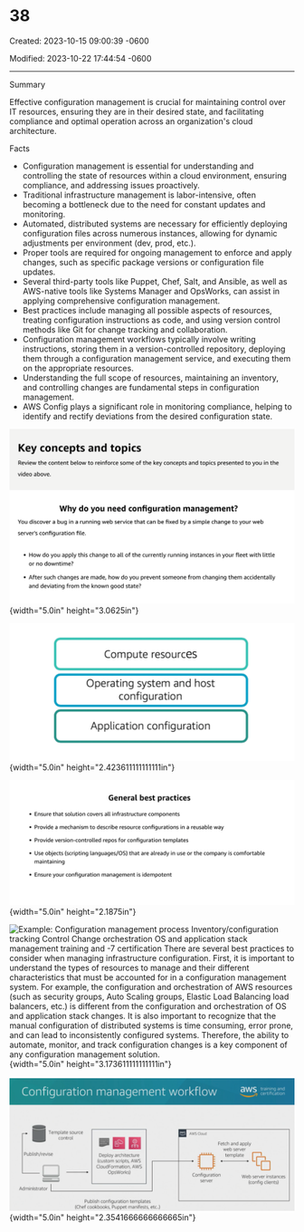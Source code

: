 # 38

Created: 2023-10-15 09:00:39 -0600

Modified: 2023-10-22 17:44:54 -0600

---

Summary

Effective configuration management is crucial for maintaining control over IT resources, ensuring they are in their desired state, and facilitating compliance and optimal operation across an organization's cloud architecture.

Facts

- Configuration management is essential for understanding and controlling the state of resources within a cloud environment, ensuring compliance, and addressing issues proactively.
- Traditional infrastructure management is labor-intensive, often becoming a bottleneck due to the need for constant updates and monitoring.
- Automated, distributed systems are necessary for efficiently deploying configuration files across numerous instances, allowing for dynamic adjustments per environment (dev, prod, etc.).
- Proper tools are required for ongoing management to enforce and apply changes, such as specific package versions or configuration file updates.
- Several third-party tools like Puppet, Chef, Salt, and Ansible, as well as AWS-native tools like Systems Manager and OpsWorks, can assist in applying comprehensive configuration management.
- Best practices include managing all possible aspects of resources, treating configuration instructions as code, and using version control methods like Git for change tracking and collaboration.
- Configuration management workflows typically involve writing instructions, storing them in a version-controlled repository, deploying them through a configuration management service, and executing them on the appropriate resources.
- Understanding the full scope of resources, maintaining an inventory, and controlling changes are fundamental steps in configuration management.
- AWS Config plays a significant role in monitoring compliance, helping to identify and rectify deviations from the desired configuration state.





![](../../../media/AWS-DevOps-Module-11-38-image1.png){width="5.0in" height="3.0625in"}



![Compute resources Operating system and host configuration Application configuration ](../../../media/AWS-DevOps-Module-11-38-image2.png){width="5.0in" height="2.423611111111111in"}



![General best practices • Ensure that solution covers all infrastructure components • Provide a mechanism to describe resource configurations in a reusable way • Provide version-controlled repos for configuration templates • Use objects (scripting languages/OS) that are already in use or the company is comfortable maintaining • Ensure your configuration management is idempotent ](../../../media/AWS-DevOps-Module-11-38-image3.png){width="5.0in" height="2.1875in"}



![Example: Configuration management process Inventory/configuration tracking Control Change orchestration OS and application stack management training and -7 certification There are several best practices to consider when managing infrastructure configuration. First, it is important to understand the types of resources to manage and their different characteristics that must be accounted for in a configuration management system. For example, the configuration and orchestration of AWS resources (such as security groups, Auto Scaling groups, Elastic Load Balancing load balancers, etc.) is different from the configuration and orchestration of OS and application stack changes. It is also important to recognize that the manual configuration of distributed systems is time consuming, error prone, and can lead to inconsistently configured systems. Therefore, the ability to automate, monitor, and track configuration changes is a key component of any configuration management solution. ](../../../media/AWS-DevOps-Module-11-38-image4.png){width="5.0in" height="3.173611111111111in"}











![Configuration management workflow training and ---y certification Template source control Publish/revise Administrator AWS Cloud Fetch and apply web server template Deploy architecture (custom scripts, AWS CloudFormation, AWS OpsWorks) Configuration server Web server instances (config clients) Publish configuration templates (Chef cookbooks, Puppet manifests, etc..) ](../../../media/AWS-DevOps-Module-11-38-image5.png){width="5.0in" height="2.3541666666666665in"}







